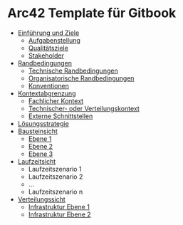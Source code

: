 # Arc42 Template für Gitbook

* [Einführung und Ziele](01-introduction-and-goals.md) 
    * [Aufgabenstellung](01-introduction-and-goals.md#requirements) 
    * [Qualitätsziele](01-introduction-and-goals.md#qualitygoals) 
    * [Stakeholder](01-introduction-and-goals.md#stakeholder)
* [Randbedingungen](02-architecture-constraints.md) 
    * [Technische Randbedingungen](02-architecture-constraints.md#technical) 
    * [Organisatorische Randbedingungen](02-architecture-constraints.md#organisational) 
    * [Konventionen](02-architecture-constraints.md#conventions)
* [Kontextabgrenzung](03-system-scope-and-context.md) 
    * [Fachlicher Kontext](03-system-scope-and-context.md#functional-context) 
    * [Technischer- oder Verteilungskontext](03-system-scope-and-context.md#technical-context) 
    * [Externe Schnittstellen](03-system-scope-and-context.md#external-interfaces)
* [Lösungsstrategie](04-solution-strategy.md)
* [Bausteinsicht](05-building-block-view.md)
    * [Ebene 1]()
    * [Ebene 2]()
    * [Ebene 3]()
* [Laufzeitsicht](06-runtime-view.md)
    * Laufzeitszenario 1
    * Laufzeitszenario 2
    * ...
    * Laufzeitszenario n
* [Verteilungssicht](07-deployment-view.md)
    * [Infrastruktur Ebene 1](07-deployment-view.md#level-1)
    * [Infrastruktur Ebene 2](07-deployment-view.md#level-2)



